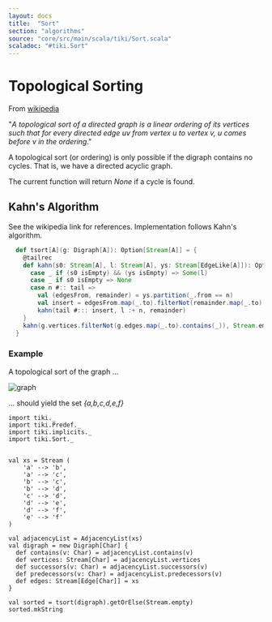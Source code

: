 ```yaml
---
layout: docs 
title:  "Sort"
section: "algorithms"
source: "core/src/main/scala/tiki/Sort.scala"
scaladoc: "#tiki.Sort"
---
```

# Topological Sorting

From [wikipedia](https://en.wikipedia.org/wiki/Topological_sorting)

"_A topological sort of a directed graph is a linear
ordering of its vertices such that for every directed edge uv 
from vertex u to vertex v, u comes before v in the ordering_."

A topological sort (or ordering) is only possible if the digraph contains
no cycles. That is, we have a directed acyclic graph.

The current function will return _None_ if a cycle is found.

## Kahn's Algorithm

See the wikipedia link for references. Implementation follows Kahn's algorithm.

```scala
  def tsort[A](g: Digraph[A]): Option[Stream[A]] = {
    @tailrec
    def kahn(s0: Stream[A], l: Stream[A], ys: Stream[EdgeLike[A]]): Option[Stream[A]] = s0 match {
      case _ if (s0 isEmpty) && (ys isEmpty) => Some(l)
      case _ if s0 isEmpty => None
      case n #:: tail =>
        val (edgesFrom, remainder) = ys.partition(_.from == n)
        val insert = edgesFrom.map(_.to).filterNot(remainder.map(_.to).contains(_))
        kahn(tail #::: insert, l :+ n, remainder)
    }
    kahn(g.vertices.filterNot(g.edges.map(_.to).contains(_)), Stream.empty, g.edges)
  }
```

### Example

A topological sort of the graph ...

![graph](https://raw.github.com/lewismj/tiki/master/docs/src/main/resources/microsite/img/topologicalSort.png)

... should yield the set  _{a,b,c,d,e,f}_

```tut
import tiki._
import tiki.Predef._
import tiki.implicits._
import tiki.Sort._


val xs = Stream (
    'a' --> 'b',
    'a' --> 'c',
    'b' --> 'c',
    'b' --> 'd',
    'c' --> 'd',
    'd' --> 'e',
    'd' --> 'f',
    'e' --> 'f'
)

val adjacencyList = AdjacencyList(xs)
val digraph = new Digraph[Char] {
  def contains(v: Char) = adjacencyList.contains(v)
  def vertices: Stream[Char] = adjacencyList.vertices
  def successors(v: Char) = adjacencyList.successors(v)
  def predecessors(v: Char) = adjacencyList.predecessors(v)
  def edges: Stream[Edge[Char]] = xs
}

val sorted = tsort(digraph).getOrElse(Stream.empty)
sorted.mkString
```